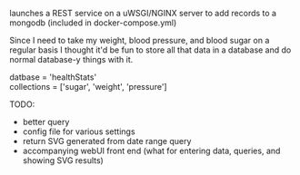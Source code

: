 launches a REST service on a uWSGI/NGINX server to add records to a mongodb (included in docker-compose.yml)

Since I need to take my weight, blood pressure, and blood sugar on a regular basis I thought it'd be fun to store all that data in a database and do normal database-y things with it.

datbase = 'healthStats'  
collections = ['sugar', 'weight', 'pressure']

TODO:
- better query
- config file for various settings
- return SVG generated from date range query
- accompanying webUI front end (what for entering data, queries, and showing SVG results)
